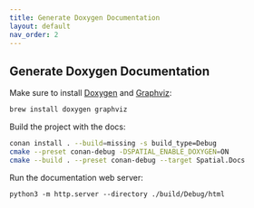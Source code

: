 ```yaml
---
title: Generate Doxygen Documentation
layout: default
nav_order: 2
---
```


## Generate Doxygen Documentation

Make sure to install [Doxygen](https://www.doxygen.nl/) and [Graphviz](https://graphviz.org/):

```sh
brew install doxygen graphviz
```

Build the project with the docs:
```sh
conan install . --build=missing -s build_type=Debug
cmake --preset conan-debug -DSPATIAL_ENABLE_DOXYGEN=ON
cmake --build . --preset conan-debug --target Spatial.Docs
```

Run the documentation web server:
```
python3 -m http.server --directory ./build/Debug/html
```
